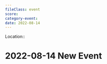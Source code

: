 ```yaml
---
fileClass: event  
score: 
category-event:   
date: 2022-08-14  
---
```

Location:: 

# 2022-08-14 New Event

